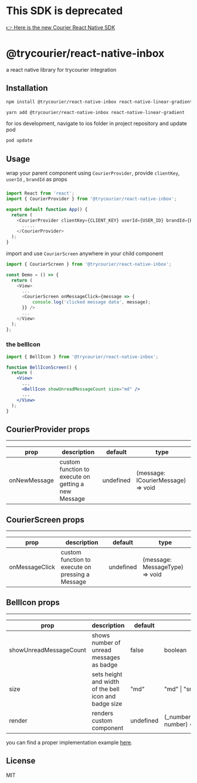 # This SDK is deprecated

[👉 Here is the new Courier React Native SDK](https://github.com/trycourier/courier-react-native)

# @trycourier/react-native-inbox

a react native library for trycourier integration

## Installation

```sh
npm install @trycourier/react-native-inbox react-native-linear-gradient
```

```sh
yarn add @trycourier/react-native-inbox react-native-linear-gradient
```

for ios development, navigate to ios folder in project repository and update pod

```sh
pod update
```

## Usage

wrap your parent component using `CourierProvider`, provide `clientKey`, `userId` , `brandId` as props

###

```js
import React from 'react';
import { CourierProvider } from '@trycourier/react-native-inbox';

export default function App() {
  return (
    <CourierProvider clientKey={CLIENT_KEY} userId={USER_ID} brandId={BRAND_ID}>
      .....
    </CourierProvider>
  );
}
```

import and use `CourierScreen` anywhere in your child component

```js
import { CourierScreen } from '@trycourier/react-native-inbox';

const Demo = () => {
  return (
    <View>
      ...
      <CourierScreen onMessageClick={message => {
          console.log('clicked message data', message);
      }} />
      ...
    </View>
  );
};
```

### the bellIcon

```jsx
import { BellIcon } from '@trycourier/react-native-inbox';

function BellIconScreen() {
  return (
    <View>
      ...
      <BellIcon showUnreadMessageCount size="md" />
      ...
    </View>
  );
}
```

## CourierProvider props

---

| prop         | description                                         | default   | type                               |
| ------------ | --------------------------------------------------- | --------- | ---------------------------------- |
| onNewMessage | custom function to execute on getting a new Message | undefined | (message: ICourierMessage) => void |

## CourierScreen props

---

| prop           | description                                      | default   | type                           |
| -------------- | ------------------------------------------------ | --------- | ------------------------------ |
| onMessageClick | custom function to execute on pressing a Message | undefined | (message: MessageType) => void |

## BellIcon props

---

| prop                   | description                                           | default   | type                                              |
| ---------------------- | ----------------------------------------------------- | --------- | ------------------------------------------------- |
| showUnreadMessageCount | shows number of unread messages as badge              | false     | boolean                                           |
| size                   | sets height and width of the bell icon and badge size | "md"      | "md" \| "sm" \| "lg"                              |
| render                 | renders custom component                              | undefined | (\_numberOfUnreadMessages: number) => JSX.Element |

you can find a proper implementation example [here](https://github.com/trycourier/courier-react-native-inbox/tree/main/exampleRn).

## License

MIT
